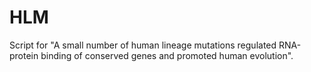 # HLM
Script for "A small number of human lineage mutations regulated RNA-protein binding of conserved genes and promoted human evolution".
